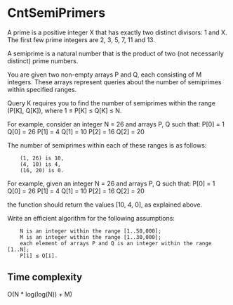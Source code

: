 # CntSemiPrimers

A prime is a positive integer X that has exactly two distinct divisors: 1 and X. The first few prime integers are 2, 3, 5, 7, 11 and 13.

A semiprime is a natural number that is the product of two (not necessarily distinct) prime numbers.

You are given two non-empty arrays P and Q, each consisting of M integers. These arrays represent queries about the number of semiprimes within specified ranges.

Query K requires you to find the number of semiprimes within the range (P[K], Q[K]), where 1 ≤ P[K] ≤ Q[K] ≤ N.

For example, consider an integer N = 26 and arrays P, Q such that:
    P[0] = 1    Q[0] = 26
    P[1] = 4    Q[1] = 10
    P[2] = 16   Q[2] = 20

The number of semiprimes within each of these ranges is as follows:

        (1, 26) is 10,
        (4, 10) is 4,
        (16, 20) is 0.

For example, given an integer N = 26 and arrays P, Q such that:
    P[0] = 1    Q[0] = 26
    P[1] = 4    Q[1] = 10
    P[2] = 16   Q[2] = 20

the function should return the values [10, 4, 0], as explained above.

Write an efficient algorithm for the following assumptions:

        N is an integer within the range [1..50,000];
        M is an integer within the range [1..30,000];
        each element of arrays P and Q is an integer within the range [1..N];
        P[i] ≤ Q[i].



## Time complexity
O(N * log(log(N)) + M) 

